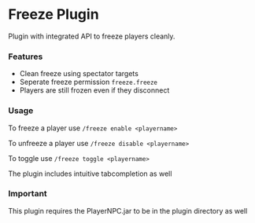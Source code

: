 # Freeze Plugin

Plugin with integrated API to freeze players cleanly.

### Features

+ Clean freeze using spectator targets
+ Seperate freeze permission ``freeze.freeze``
+ Players are still frozen even if they disconnect

### Usage

To freeze a player use
``/freeze enable <playername>``

To unfreeze a player use
``/freeze disable <playername>``

To toggle use
``/freeze toggle <playername>``

The plugin includes intuitive tabcompletion as well

### Important
This plugin requires the PlayerNPC.jar to be in the plugin directory as well
